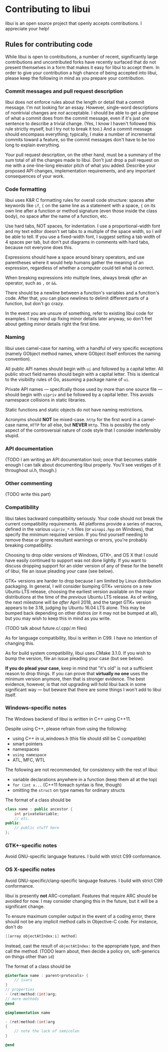 # Contributing to libui

libui is an open source project that openly accepts contributions. I appreciate your help!

## Rules for contributing code

While libui is open to contributions, a number of recent, significantly large contributions and uncontributed forks have recently surfaced that do not present themselves in a form that makes it easy for libui to accept them. In order to give your contribution a high chance of being accepted into libui, please keep the following in mind as you prepare your contribution.

### Commit messages and pull request description

libui does not enforce rules about the length or detail that a commit message. I'm not looking for an essay. However, single-word descriptions of nontrivial changes are *not* acceptable. I should be able to get a glimpse of what a commit does from the commit message, even if it's just one sentence to describe a trivial change. (Yes, I know I haven't followed this rule strictly myself, but I try not to break it too.) And a commit message should encompass everything; typically, I make a number of incremental commits toward a feature, so the commit messages don't have to be too long to explain everything.

Your pull request description, on the other hand, must be a summary of the sum total of all the changes made to libui. Don't just drop a pull request on me with a one-line-long elevator pitch of what you added. Describe your proposed API changes, implementation requirements, and any important consequences of your work.

### Code formatting

libui uses K&R C formatting rules for overall code structure: spaces after keywords like `if`, `{` on the same line as a statement with a space, `{` on its own line after a function or method signature (even those inside the class body), no space after the name of a function, etc.

Use hard tabs, NOT spaces, for indentation. I use a proportional-width font and my text editor doesn't set tabs to a multiple of the space width, so I *will* be able to tell. If you use a fixed-width font, I suggest setting a tab width of 4 spaces per tab, but don't put diagrams in comments with hard tabs, because not everyone does this.

Expressions should have a space around binary operators, and use parentheses where it would help humans gather the meaning of an expression, regardless of whether a computer could tell what is correct.

When breaking expressions into multiple lines, always break *after* an operator, such as `,` or `&&`.

There should be a newline between a function's variables and a function's code. After that, you can place newlines to delimit different parts of a function, but don't go crazy.

In the event you are unsure of something, refer to existing libui code for examples. I may wind up fixing minor details later anyway, so don't fret about getting minor details right the first time.

### Naming

libui uses camel-case for naming, with a handful of very specific exceptions (namely GObject method names, where GObject itself enforces the naming convention).

All public API names should begin with `ui` and followed by a capital letter. All public struct field names should begin with a capital letter. This is identical to the visibiilty rules of Go, assuming a package name of `ui`.

Private API names — specifcally those used by more than one source file — should begin with `uipriv` and be followed by a capital letter. This avoids namespace collisions in static libraries.

Static functions and static objects do not have naming restrictions.

Acronyms should **NOT** be mixed-case. `http` for the first word in a camel-case name, `HTTP` for all else, but **NEVER** `Http`. This is possibly the only aspect of the controversial nature of code style that I consider indefensibly stupid.

### API documentation

(TODO I am writing an API documentation tool; once that becomes stable enough I can talk about documenting libui properly. You'll see vestiges of it throughout ui.h, though.)

### Other commenting

(TODO write this part)

### Compatibility

libui takes backward compatibility seriously. Your code should not break the current compatibility requirements. All platforms provide a series of macros, defined in the various `uipriv_*.h` files (or `winapi.hpp` on Windows), that specify the minimum required version. If you find yourself needing to remove these or ignore resultant warnings or errors, you're probably breaking compatibility.

Choosing to drop older versions of Windows, GTK+, and OS X that I could have easily continued to support was not done lightly. If you want to discuss dropping support for an older version of any of these for the benefit of libui, file an issue pleading your case (see below).

GTK+ versions are harder to drop because I am limited by Linux distribution packaging. In general, I will consider bumping GTK+ versions on a new Ubuntu LTS release, choosing the earliest version available on the major distributions at the time of the *previous* Ubuntu LTS release. As of writing, the next milestone will be *after* April 2018, and the target GTK+ version appears to be 3.18, judging by Ubuntu 16.04 LTS alone. This may be bumped back depending on other distros (or it may not be bumped at all), but you may wish to keep this in mind as you write.

(TODO talk about future.c/.cpp/.m files)

As for language compatibility, libui is written in C99. I have no intention of changing this.

As for build system compatibility, libui uses CMake 3.1.0. If you wish to bump the version, file an issue pleading your case (but see below).

**If you do plead your case**, keep in mind that "it's old" is not a sufficient reason to drop things. If you can prove that **virtually no one** uses the minimum version anymore, then that is stronger evidence. The best evidence, however, is that not upgrading will hold libui back in some significant way — but beware that there are some things I won't add to libui itself.

### Windows-specific notes

The Windows backend of libui is written in C++ using C++11.

Despite using C++, please refrain from using the following:

- using C++ in ui_windows.h (this file should still be C compatible)
- smart pointers
- namespaces
- `using namespace`
- ATL, MFC, WTL

The following are not recommended, for consistency with the rest of libui:

- variable declarations anywhere in a function (keep them all at the top)
- `for (int x...` (C++11 foreach syntax is fine, though)
- omitting the `struct` on type names for ordinary structs

The format of a class should be

```c++
class name : public ancestor {
	int privateVariable;
	// etc.
public:
	// public stuff here
};
```

### GTK+-specific notes

Avoid GNU-specific language features. I build with strict C99 conformance.

### OS X-specific notes

Avoid GNU-specific/clang-specific language features. I build with strict C99 conformance.

libui is presently **not** ARC-compliant. Features that require ARC should be avoided for now. I may consider changing this in the future, but it will be a significant change.

To ensure maximum compiler output in the event of a coding error, there should not be any implicit method calls in Objective-C code. For instance, don't do

```objective-c
[[array objectAtIndex:i] method]
```

Instead, cast the result of `objectAtIndex:` to the appropriate type, and then call the method. (TODO learn about, then decide a policy on, soft-generics on things other than `id`)

The format of a class should be

```objective-c
@interface name : parent<protocols> {
	// ivars
}
// properties
- (ret)method:(int)arg;
// more methods
@end

@implementation name

- (ret)method:(int)arg
{
	// note the lack of semicolon
}

@end
```
